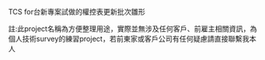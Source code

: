 TCS for台新專案試做的權控表更新批次雛形

註:此project名稱為方便整理用途，實際並無涉及任何客戶、前雇主相關資訊，為個人技術survey的練習project，若前東家或客戶公司有任何疑慮請直接聯繫我本人
